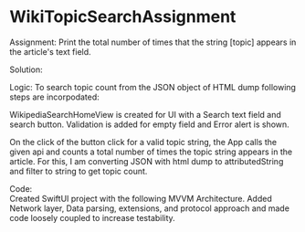 # WikiTopicSearchAssignment

Assignment:
Print the total number of times that the string [topic] appears in the article's text field.

Solution:

Logic:
To search topic count from the JSON object of HTML dump following steps are incorpodated:

WikipediaSearchHomeView is created for UI with a Search text field and search button.
Validation is added for empty field and Error alert is shown.

On the click of the button click for a valid topic string, the App calls the given api and counts a total number of times the topic string appears in the article. 
For this, I am converting JSON with html dump to attributedString and filter to string to get topic count.

Code:    
Created SwiftUI project with the following MVVM Architecture.
Added Network layer, Data parsing, extensions, and protocol approach and made code loosely coupled to increase testability.



